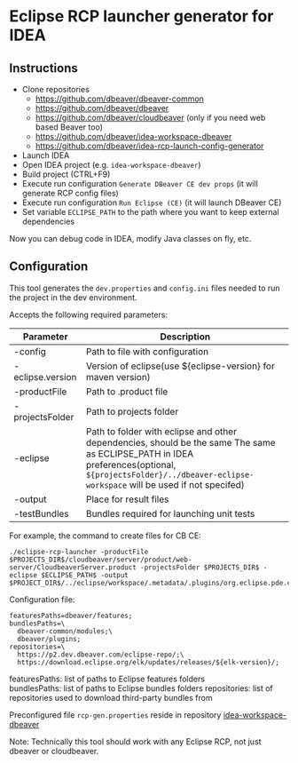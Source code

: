 # Eclipse RCP launcher generator for IDEA

## Instructions
- Clone repositories
  - https://github.com/dbeaver/dbeaver-common
  - https://github.com/dbeaver/dbeaver
  - https://github.com/dbeaver/cloudbeaver (only if you need web based Beaver too)
  - https://github.com/dbeaver/idea-workspace-dbeaver
  - https://github.com/dbeaver/idea-rcp-launch-config-generator
- Launch IDEA
- Open IDEA project (e.g. `idea-workspace-dbeaver`)
- Build project (CTRL+F9)
- Execute run configuration `Generate DBeaver CE dev props` (it will generate RCP config files)
- Execute run configuration `Run Eclipse (CE)` (it will launch DBeaver CE)
- Set variable `ECLIPSE_PATH` to the path where you want to keep external dependencies

Now you can debug code in IDEA, modify Java classes on fly, etc.

## Configuration

This tool generates the `dev.properties` and `config.ini` files needed to run the project in the dev environment.

Accepts the following required parameters:

Parameter | Description
------|----
-config | Path to file with configuration
-eclipse.version | Version of eclipse(use ${eclipse-version} for maven version)
-productFile | Path to .product file
-projectsFolder | Path to projects folder
-eclipse | Path to folder with eclipse and other dependencies, should be the same The same as ECLIPSE_PATH in IDEA preferences(optional, `${projectsFolder}/../dbeaver-eclipse-workspace` will be used if not specifed)
-output | Place for result files
-testBundles | Bundles required for launching unit tests

For example, the command to create files for CB CE:

```
./eclipse-rcp-launcher -productFile $PROJECTS_DIR$/cloudbeaver/server/product/web-server/CloudbeaverServer.product -projectsFolder $PROJECTS_DIR$ -eclipse $ECLIPSE_PATH$ -output $PROJECT_DIR$/../eclipse/workspace/.metadata/.plugins/org.eclipse.pde.core/CloudbeaverServer.product'
```

Configuration file:
```properties
featuresPaths=dbeaver/features;
bundlesPaths=\
  dbeaver-common/modules;\
  dbeaver/plugins;
repositories=\
  https://p2.dev.dbeaver.com/eclipse-repo/;\
  https://download.eclipse.org/elk/updates/releases/${elk-version}/;
```
featuresPaths: list of paths to Eclipse features folders  
bundlesPaths: list of paths to Eclipse bundles folders
repositories: list of repositories used to download third-party bundles from

Preconfigured file `rcp-gen.properties` reside in repository [idea-workspace-dbeaver](https://github.com/dbeaver/idea-workspace-dbeaver)

Note: Technically this tool should work with any Eclipse RCP, not just dbeaver or cloudbeaver.
